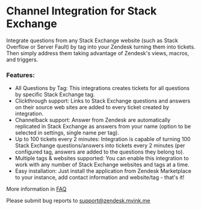 # Channel Integration for Stack Exchange

Integrate questions from any Stack Exchange website (such as Stack Overflow or Server Fault) by tag into your Zendesk turning them into tickets. Then simply address them taking advantage of Zendesk's views, macros, and triggers.

### Features:

* All Questions by Tag: This integrations creates tickets for all questions by specific Stack Exchange tag.
* Clickthrough support: Links to Stack Exchange questions and answers on their source web sites are added to every ticket created by integration.
* Channelback support: Answer from Zendesk are automatically replicated in Stack Exchange as answers from your name (option to be selected in settings, single name per tag).
* Up to 100 tickets every 2 minutes: Integration is capable of turning 100 Stack Exchange questions/answers into tickets every 2 minutes (per configured tag, answers are added to the questions they belong to).
* Multiple tags & websites supported: You can enable this integration to work with any number of Stack Exchange websites and tags at a time.
* Easy installation: Just install the application from Zendesk Marketplace to your instance, add contact information and website/tag - that's it!

More information in [FAQ](https://zendesk.mvink.me/faq.htm)

Please submit bug reports to [support@zendesk.mvink.me](mailto:support@zendesk.mvink.me)
